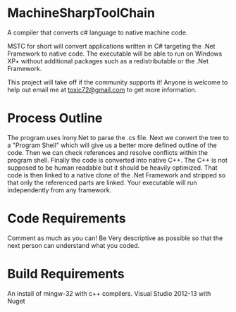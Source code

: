 MachineSharpToolChain
=====================

A compiler that converts c# language to native machine code.


MSTC for short will convert applications written in C# targeting the .Net Framework to native code. The executable will be able to run on Windows XP+ without additional packages such as a redistributable or the .Net Framework.

This project will take off if the community supports it! Anyone is welcome to help out email me at toxic72@gmail.com to get more information.

Process Outline
===============

The program uses Irony.Net to parse the .cs file.
Next we convert the tree to a "Program Shell" which will give us a better more defined outline of the code.
Then we can check references and resolve conflicts within the program shell.
Finally the code is converted into native C++. The C++ is not supposed to be human readable but it should be heavily optimized. That code is then linked to a native clone of the .Net Framework and stripped so that only the referenced parts are linked. Your executable will run independently from any framework.

Code Requirements
=================

Comment as much as you can! Be Very descriptive as possible so that the next person can understand what you coded.

Build Requirements
==================

An install of mingw-32 with c++ compilers.
Visual Studio 2012-13 with Nuget

